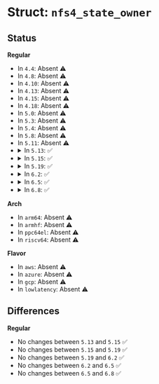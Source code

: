 # Struct: <code>nfs4_state_owner</code>

## Status
<b>Regular</b>
<ul>
<li>
In <code>4.4</code>: Absent ⚠️
</li>
<li>
In <code>4.8</code>: Absent ⚠️
</li>
<li>
In <code>4.10</code>: Absent ⚠️
</li>
<li>
In <code>4.13</code>: Absent ⚠️
</li>
<li>
In <code>4.15</code>: Absent ⚠️
</li>
<li>
In <code>4.18</code>: Absent ⚠️
</li>
<li>
In <code>5.0</code>: Absent ⚠️
</li>
<li>
In <code>5.3</code>: Absent ⚠️
</li>
<li>
In <code>5.4</code>: Absent ⚠️
</li>
<li>
In <code>5.8</code>: Absent ⚠️
</li>
<li>
In <code>5.11</code>: Absent ⚠️
</li>
<li>
<details>
<summary>In <code>5.13</code>: ✅</summary>

```c
struct nfs4_state_owner {
    struct nfs_server *so_server;
    struct list_head so_lru;
    long unsigned int so_expires;
    struct rb_node so_server_node;
    const struct cred *so_cred;
    spinlock_t so_lock;
    atomic_t so_count;
    long unsigned int so_flags;
    struct list_head so_states;
    struct nfs_seqid_counter so_seqid;
    seqcount_spinlock_t so_reclaim_seqcount;
    struct mutex so_delegreturn_mutex;
};
```
</details>
</li>
<li>
<details>
<summary>In <code>5.15</code>: ✅</summary>

```c
struct nfs4_state_owner {
    struct nfs_server *so_server;
    struct list_head so_lru;
    long unsigned int so_expires;
    struct rb_node so_server_node;
    const struct cred *so_cred;
    spinlock_t so_lock;
    atomic_t so_count;
    long unsigned int so_flags;
    struct list_head so_states;
    struct nfs_seqid_counter so_seqid;
    seqcount_spinlock_t so_reclaim_seqcount;
    struct mutex so_delegreturn_mutex;
};
```
</details>
</li>
<li>
<details>
<summary>In <code>5.19</code>: ✅</summary>

```c
struct nfs4_state_owner {
    struct nfs_server *so_server;
    struct list_head so_lru;
    long unsigned int so_expires;
    struct rb_node so_server_node;
    const struct cred *so_cred;
    spinlock_t so_lock;
    atomic_t so_count;
    long unsigned int so_flags;
    struct list_head so_states;
    struct nfs_seqid_counter so_seqid;
    seqcount_spinlock_t so_reclaim_seqcount;
    struct mutex so_delegreturn_mutex;
};
```
</details>
</li>
<li>
<details>
<summary>In <code>6.2</code>: ✅</summary>

```c
struct nfs4_state_owner {
    struct nfs_server *so_server;
    struct list_head so_lru;
    long unsigned int so_expires;
    struct rb_node so_server_node;
    const struct cred *so_cred;
    spinlock_t so_lock;
    atomic_t so_count;
    long unsigned int so_flags;
    struct list_head so_states;
    struct nfs_seqid_counter so_seqid;
    seqcount_spinlock_t so_reclaim_seqcount;
    struct mutex so_delegreturn_mutex;
};
```
</details>
</li>
<li>
<details>
<summary>In <code>6.5</code>: ✅</summary>

```c
struct nfs4_state_owner {
    struct nfs_server *so_server;
    struct list_head so_lru;
    long unsigned int so_expires;
    struct rb_node so_server_node;
    const struct cred *so_cred;
    spinlock_t so_lock;
    atomic_t so_count;
    long unsigned int so_flags;
    struct list_head so_states;
    struct nfs_seqid_counter so_seqid;
    seqcount_spinlock_t so_reclaim_seqcount;
    struct mutex so_delegreturn_mutex;
};
```
</details>
</li>
<li>
<details>
<summary>In <code>6.8</code>: ✅</summary>

```c
struct nfs4_state_owner {
    struct nfs_server *so_server;
    struct list_head so_lru;
    long unsigned int so_expires;
    struct rb_node so_server_node;
    const struct cred *so_cred;
    spinlock_t so_lock;
    atomic_t so_count;
    long unsigned int so_flags;
    struct list_head so_states;
    struct nfs_seqid_counter so_seqid;
    seqcount_spinlock_t so_reclaim_seqcount;
    struct mutex so_delegreturn_mutex;
};
```
</details>
</li>
</ul>
<b>Arch</b>
<ul>
<li>
In <code>arm64</code>: Absent ⚠️
</li>
<li>
In <code>armhf</code>: Absent ⚠️
</li>
<li>
In <code>ppc64el</code>: Absent ⚠️
</li>
<li>
In <code>riscv64</code>: Absent ⚠️
</li>
</ul>
<b>Flavor</b>
<ul>
<li>
In <code>aws</code>: Absent ⚠️
</li>
<li>
In <code>azure</code>: Absent ⚠️
</li>
<li>
In <code>gcp</code>: Absent ⚠️
</li>
<li>
In <code>lowlatency</code>: Absent ⚠️
</li>
</ul>

## Differences
<b>Regular</b>
<ul>
<li>
No changes between <code>5.13</code> and <code>5.15</code> ✅
</li>
<li>
No changes between <code>5.15</code> and <code>5.19</code> ✅
</li>
<li>
No changes between <code>5.19</code> and <code>6.2</code> ✅
</li>
<li>
No changes between <code>6.2</code> and <code>6.5</code> ✅
</li>
<li>
No changes between <code>6.5</code> and <code>6.8</code> ✅
</li>
</ul>
